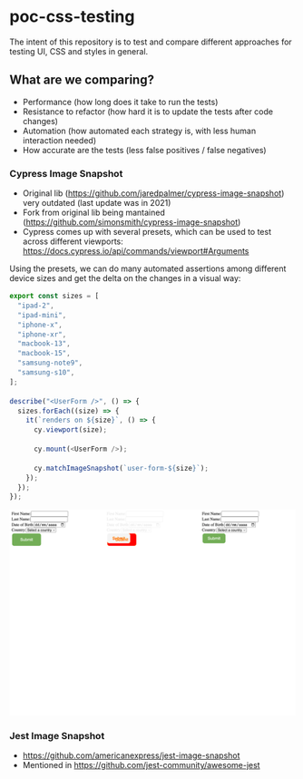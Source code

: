 # poc-css-testing

The intent of this repository is to test and compare different approaches for testing UI, CSS and styles in general.

## What are we comparing?

- Performance (how long does it take to run the tests)
- Resistance to refactor (how hard it is to update the tests after code changes)
- Automation (how automated each strategy is, with less human interaction needed)
- How accurate are the tests (less false positives / false negatives)

### Cypress Image Snapshot

- Original lib (https://github.com/jaredpalmer/cypress-image-snapshot) very outdated (last update was in 2021)
- Fork from original lib being mantained (https://github.com/simonsmith/cypress-image-snapshot)
- Cypress comes up with several presets, which can be used to test across different viewports: https://docs.cypress.io/api/commands/viewport#Arguments

Using the presets, we can do many automated assertions among different device sizes and get the delta on the changes in a visual way:

```javascript
export const sizes = [
  "ipad-2",
  "ipad-mini",
  "iphone-x",
  "iphone-xr",
  "macbook-13",
  "macbook-15",
  "samsung-note9",
  "samsung-s10",
];

describe("<UserForm />", () => {
  sizes.forEach((size) => {
    it(`renders on ${size}`, () => {
      cy.viewport(size);

      cy.mount(<UserForm />);

      cy.matchImageSnapshot(`user-form-${size}`);
    });
  });
});
```

![User Form iPhone X Diff](cypress/snapshots/src/components/UserForm/UserForm.cy.js/__diff_output__/user-form-iphone-x.diff.png)

### Jest Image Snapshot

- https://github.com/americanexpress/jest-image-snapshot
- Mentioned in https://github.com/jest-community/awesome-jest
